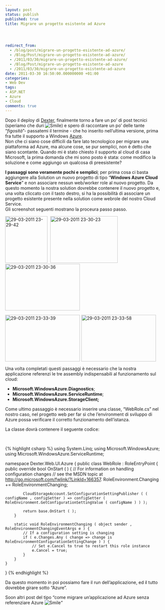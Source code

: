 ```yaml
---
layout: post
status: publish
published: true
title: Migrare un progetto esistente ad Azure




redirect_from: 
  - /blog/post/migrare-un-progetto-esistente-ad-azure/
  - /Blog/Post/migrare-un-progetto-esistente-ad-azure/
  - /2011/03/30/migrare-un-progetto-esistente-ad-azure/
  - /Blog/Post/migrare-un-progetto-esistente-ad-azure
  - /2011/03/30/migrare-un-progetto-esistente-ad-azure
date: 2011-03-30 16:50:00.000000000 +01:00
categories:
- Web Dev
tags:
- ASP.NET
- Azure
- Cloud
comments: true
---
```

<p>Dopo il deploy di <a title="Dexter Blog Engine Official Site" href="http://dexterblogengine.com/" target="_blank">Dexter</a>, finalmente torno a fare un po’ di post tecnici (speriamo che duri <img style="border-bottom-style: none; border-left-style: none; border-top-style: none; border-right-style: none" class="wlEmoticon wlEmoticon-smile" alt="Smile" src="http://www.tostring.it/UserFiles/imperugo/wlEmoticon-smile_2_4.png" />) e spero di raccontare un po’ delle tante “<em>figosità</em>”- passatemi il termine - che ho inserito nell’ultima versione, prima fra tutte il supporto a Windows <a title="Azure" href="http://tostring.it/tags/archive/azure" target="_blank">Azure</a>.     <br />Non che ci siano cose difficili da fare lato tecnologico per migrare una piattaforma ad Azure, ma alcune cose, se pur semplici, non è detto che siano scontante. Quando mi è stato chiesto il supporto al cloud di casa Microsoft, la prima domanda che mi sono posto è stata: come modifico la soluzione e come aggiungo un qualcosa di preesistente?</p>  <p><strong>I passaggi sono veramente pochi e semplici</strong>; per prima cosa ci basta aggiungere alla Solution un nuovo progetto di tipo “<strong>Windows Azure Cloud Service</strong>” e non associare nessun web/worker role al nuovo progetto. Da questo momento la nostra solution dovrebbe contenere il nuovo progetto e, una volta cliccato con il tasto destro, si ha la possibilità di associare un progetto esistente presente nella solution come webrole del nostro Cloud Service.     <br />Gli screenshot seguenti mostrano la proceura passo passo.</p>  <p><a href="http://www.tostring.it/UserFiles/imperugo/29-03-2011%2023-29-42_2.gif"><img style="background-image: none; border-right-width: 0px; margin: 0px 5px 0px 0px; padding-left: 0px; padding-right: 0px; display: inline; border-top-width: 0px; border-bottom-width: 0px; border-left-width: 0px; padding-top: 0px" title="29-03-2011 23-29-42" border="0" alt="29-03-2011 23-29-42" src="http://www.tostring.it/UserFiles/imperugo/29-03-2011%2023-29-42_thumb.gif" width="136" height="150" /></a>&#160;<a href="http://www.tostring.it/UserFiles/imperugo/29-03-2011%2023-30-23_2.gif"><img style="background-image: none; border-right-width: 0px; margin: 0px 5px 0px 0px; padding-left: 0px; padding-right: 0px; display: inline; border-top-width: 0px; border-bottom-width: 0px; border-left-width: 0px; padding-top: 0px" title="29-03-2011 23-30-23" border="0" alt="29-03-2011 23-30-23" src="http://www.tostring.it/UserFiles/imperugo/29-03-2011%2023-30-23_thumb.gif" width="217" height="150" /></a><a href="http://www.tostring.it/UserFiles/imperugo/29-03-2011%2023-30-36_2.gif"><img style="background-image: none; border-right-width: 0px; padding-left: 0px; padding-right: 0px; display: inline; border-top-width: 0px; border-bottom-width: 0px; border-left-width: 0px; padding-top: 0px" title="29-03-2011 23-30-36" border="0" alt="29-03-2011 23-30-36" src="http://www.tostring.it/UserFiles/imperugo/29-03-2011%2023-30-36_thumb.gif" width="240" height="150" /></a></p>  <p><a href="http://www.tostring.it/UserFiles/imperugo/29-03-2011%2023-33-39_2.gif"><img style="background-image: none; border-right-width: 0px; margin: 0px 5px 0px 0px; padding-left: 0px; padding-right: 0px; display: inline; border-top-width: 0px; border-bottom-width: 0px; border-left-width: 0px; padding-top: 0px" title="29-03-2011 23-33-39" border="0" alt="29-03-2011 23-33-39" src="http://www.tostring.it/UserFiles/imperugo/29-03-2011%2023-33-39_thumb.gif" width="240" height="150" /></a><a href="http://www.tostring.it/UserFiles/imperugo/29-03-2011%2023-33-58_2.gif"><img style="background-image: none; border-right-width: 0px; margin: 0px 5px 0px 0px; padding-left: 0px; padding-right: 0px; display: inline; border-top-width: 0px; border-bottom-width: 0px; border-left-width: 0px; padding-top: 0px" title="29-03-2011 23-33-58" border="0" alt="29-03-2011 23-33-58" src="http://www.tostring.it/UserFiles/imperugo/29-03-2011%2023-33-58_thumb.gif" width="240" height="150" /></a></p>  <p>Una volta completati questi passaggi è necessario che la nostra applicazione referenzi le tre assembly indispensabili al funzionamento sul cloud:</p>  <ul>   <li><strong>Microsoft.WindowsAzure.Diagnostics</strong>; </li>    <li><strong>Microsoft.WindowsAzure.ServiceRuntime</strong>; </li>    <li><strong>Microsoft.WindowsAzure.StorageClient;</strong> </li> </ul>  <p>Come ultimo passaggio è necessario inserire una classe, “WebRole.cs” nel nostro caso, nel progetto web per far sì che l’environment di sviluppo di Azure possa verificare il corretto funzionamento dell’istanza.</p>  <p>La classe dovrà contenere il seguente codice:</p>  <p>&#160;</p>  {% highlight csharp %}
using System.Linq;
using Microsoft.WindowsAzure;
using Microsoft.WindowsAzure.ServiceRuntime;

namespace Dexter.Web.UI.Azure {
    public class WebRole : RoleEntryPoint {
        public override bool OnStart ( ) {
            // For information on handling configuration changes
            // see the MSDN topic at http://go.microsoft.com/fwlink/?LinkId=166357.
            RoleEnvironment.Changing += RoleEnvironmentChanging;

            CloudStorageAccount.SetConfigurationSettingPublisher ( ( configName , configSetter ) => configSetter ( RoleEnvironment.GetConfigurationSettingValue ( configName ) ) );

            return base.OnStart ( );
        }

        static void RoleEnvironmentChanging ( object sender , RoleEnvironmentChangingEventArgs e ) {
            // If a configuration setting is changing
            if ( e.Changes.Any ( change => change is RoleEnvironmentConfigurationSettingChange ) ) {
                // Set e.Cancel to true to restart this role instance
                e.Cancel = true;
            }
        }
    }
}
{% endhighlight %}
<br />



<p>Da questo momento in poi possiamo fare il run dell’applicazione, ed il tutto dovrebbe girare sotto “Azure”.</p>

<p>Soon altri post del tipo “come migrare un’applicazione ad Azure senza referenziare Azure <img style="border-bottom-style: none; border-left-style: none; border-top-style: none; border-right-style: none" class="wlEmoticon wlEmoticon-smile" alt="Smile" src="http://www.tostring.it/UserFiles/imperugo/wlEmoticon-smile_2_4.png" />“</p>
